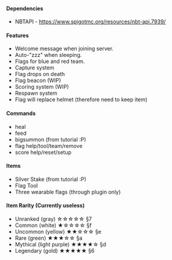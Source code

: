#### Dependencies
* NBTAPI - <https://www.spigotmc.org/resources/nbt-api.7939/>

#### Features
* Welcome message when joining server.
* Auto-"zzz" when sleeping.
* Flags for blue and red team.
* Capture system
* Flag drops on death
* Flag beacon (WIP)
* Scoring system (WIP)
* Respawn system
* Flag will replace helmet (therefore need to keep item)

#### Commands
* heal
* feed
* bigsummon (from tutorial :P)
* flag help/tool/team/remove
* score help/reset/setup

#### Items
* Silver Stake (from tutorial :P)
* Flag Tool
* Three wearable flags (through plugin only)

#### Item Rarity (Currently useless)
* Unranked (gray)           ☆☆☆☆☆     §7
* Common (white)            ★☆☆☆☆     §f
* Uncommon (yellow)         ★★☆☆☆     §e
* Rare (green)              ★★★☆☆     §a
* Mythical (light purple)   ★★★★☆     §d
* Legendary (gold)          ★★★★★     §6